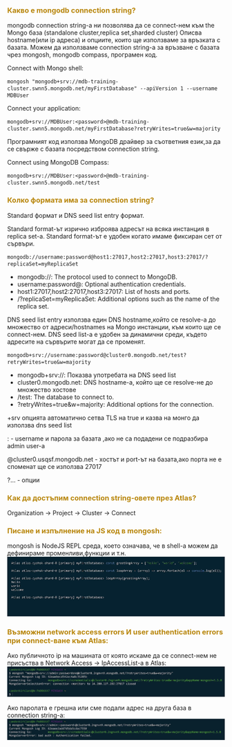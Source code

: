 ### <span style="color:darkgoldenrod"> Какво е mongodb connection string?

mongodb connection string-a ни позволява да се connect-нем към the Mongo база (standalone cluster,replica set,sharded cluster)
Описва hostname(или ip адреса) и опциите, които ще използваме за връзката с базата.
Можем да използваме connection string-a за връзване с базата чрез mongosh, mongodb compass, програмен код.

Connect with Mongo shell:

    mongosh "mongodb+srv://mdb-training-cluster.swnn5.mongodb.net/myFirstDatabase" --apiVersion 1 --username MDBUser

Connect your application:

    mongodb+srv://MDBUser:<password>@mdb-training-cluster.swnn5.mongodb.net/myFirstDatabase?retryWrites=true&w=majority

Програмният код използва MongoDB драйвер за съответния език,за да се свърже с базата посредством connection string.

Connect using MongoDB Compass:

    mongodb+srv://MDBUser:<password>@mdb-training-cluster.swnn5.mongodb.net/test

### <span style="color:darkgoldenrod"> Колко формата има за connection string?
Standard формат и DNS seed list entry формат.

Standard format-ът изрично изброява адресът на всяка инстанция в replica set-a.
Standard format-ът е удобен когато имаме фиксиран сет от сървъри.

    mongodb://username:password@host1:27017,host2:27017,host3:27017/?replicaSet=myReplicaSet

- mongodb://: The protocol used to connect to MongoDB.
- username:password@: Optional authentication credentials.
- host1:27017,host2:27017,host3:27017: List of hosts and ports.
- /?replicaSet=myReplicaSet: Additional options such as the name of the replica set.

DNS seed list entry използва един DNS hostname,който се resolve-а до множество от адреси/hostnames на Mongo инстанции, 
към които ще се connect-нем. DNS seed list-а е удобен за динамични среди, където адресите на сървърите могат да се променят.

    mongodb+srv://username:password@cluster0.mongodb.net/test?retryWrites=true&w=majority

- mongodb+srv://: Показва употребата на DNS seed list
- cluster0.mongodb.net: DNS hostname-a, който ще се resolve-не до множество хостове
- /test: The database to connect to.
- ?retryWrites=true&w=majority: Additional options for the connection.

+srv опцията автоматично сетва TLS на true и казва на монго да използва dns seed list

<username>:<password> - username и парола за базата ,ако не са подадени се подразбира admin user-a

@cluster0.usqsf.mongodb.net - хостът и port-ът на базата,ако порта не е споменат ще се използва 27017

?... - опции

### <span style="color:darkgoldenrod"> Как да достъпим connection string-овете през Atlas?
Organization -> Project -> Cluster -> Connect

### <span style="color:darkgoldenrod"> Писане и изпълнение на JS код в mongosh:
mongosh is NodeJS REPL среда, което означава, че в shell-a можем да дефинираме променливи,функции и т.н.
![title](./resources/runJsInMongosh.png)

### <span style="color:darkgoldenrod"> Възможни network access errors И user authentication errors при connect-ване към Atlas:
Ако публичното ip на машината от която искаме да се connect-нем не присъства в Network Access -> IpAccessList-a в Atlas:
![title](./resources/publicIpNotSpecifiedInIpAccessListInAtlas.png)

Ако паролата е грешна или сме подали адрес на друга база в connection string-a:
![title](./resources/AuthFailed.png)